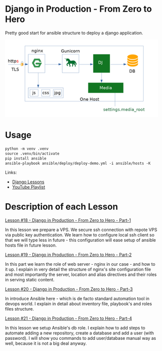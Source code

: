 # Django in Production - From Zero to Hero

Pretty good start for ansible structure  to deploy a django application.

![Screenshot](./docs/img/django-deploy.png)

Usage
=======

    python -m venv .venv
    source .venv/bin/activate
    pip install ansible
    ansible-playbook ansible/deploy/deploy-demo.yml -i ansible/hosts -K


Links:
* [Django Lessons](https://django-lessons.com)
* [YouTube Playlist](https://www.youtube.com/watch?v=JzUwiux2YRo&list=PLlM3i4cwc8zBRQOGXuLrCLNfpVOuVLuwZ)


Description of each Lesson
===========================

[Lesson #18 - Django in Production - From Zero to Hero - Part-1](https://django-lessons.com/lesson/lesson-18-django-deploy-production-step-by-step-from-zero-to-hero-part-1)

In this lesson we prepare a VPS. We secure ssh connection with repote VPS via
public key authentication. We learn how to configure local ssh client so that
we will type less in future - this configuration will ease setup of ansible
hosts file in future lesson.

[Lesson #19 - Django in Production - From Zero to Hero - Part-2](https://django-lessons.com/lesson/lesson-19-django-deploy-production-step-by-step-from-zero-to-hero-part-2)

In this part we learn the role of web server - nginx in our case - and how to it up.
I explain in very detail the structure of nginx's site configuration file and most importantly
the server, location and alias directives and their roles in serving static content.


[Lesson #20 - Django in Production - From Zero to Hero - Part-3](https://django-lessons.com/lesson/lesson-20-django-deploy-production-step-by-step-from-zero-to-hero-part-3)

In introduce Ansible here - which is de facto standard automation tool in
devops world. I explain in detail about inventory file, playbook's and roles
files structure.

[Lesson #21 - Django in Production - From Zero to Hero - Part-4](https://django-lessons.com/lesson/lesson-20-django-deploy-production-step-by-step-from-zero-to-hero-part-4)

In this lesson we setup Ansible's db role. I explain how to add steps to
automate adding a new repository, create a database and add a user (with password).
I will show you commands to add user/database manual way as well, because it is not
a big deal anyway.